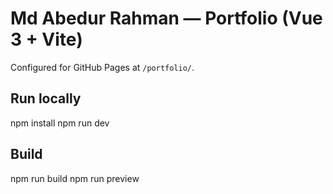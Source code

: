 # Md Abedur Rahman — Portfolio (Vue 3 + Vite)
Configured for GitHub Pages at `/portfolio/`.
## Run locally
npm install
npm run dev
## Build
npm run build
npm run preview